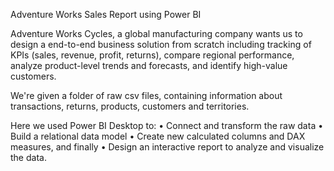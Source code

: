 Adventure Works Sales Report using Power BI

  Adventure Works Cycles, a global manufacturing company wants us to design a end-to-end business solution from scratch including tracking of KPIs (sales, revenue, profit, returns), compare regional
performance, analyze product-level trends and forecasts, and identify high-value customers.

  We're given a folder of raw csv files, containing information about transactions,
returns, products, customers and territories.

  Here we used Power BI Desktop to:
  • Connect and transform the raw data
  • Build a relational data model
  • Create new calculated columns and DAX measures, and finally
  • Design an interactive report to analyze and visualize the data.
